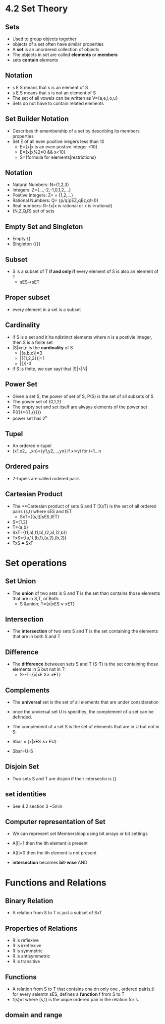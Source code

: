 # 4.2 Set Theory

## Sets
- Used to group objects together
- objects of a set often have similar properties
- A **set** is an unordered collection of objects
- The objects in  set are called **elements** or **members**
- sets **contain** elements

## Notation
- s E S means that s is an element of S
- s ~~E~~ S means that s is not an element of S
- The set of all vowels can be written as V={a,e,i,o,u}
- Sets do not have to contain related elements

## Set Builder Notation
- Describes th emembership of a set by describing its members properties
- Set E of all even positive inegers less than 10
  - E={x|x is an even postive integer <10}
  - E={x|x%2=0 && x<10}
  - S={formula for elements|restrictions}

## Notation
- Natural Numbers: N={1,2,3}
- Integers: Z={...,-2,-1,0,1,2,...}
- Postive Integers: Z+ = {1,2,...}
- Rational Numbers: Q= {p/q|pEZ,qEz,q!=0}
- Real numbers: R={x|x is rational or x is irrational}
- {N,Z,Q,R} set of sets

## Empty Set and Singleton
- Empty {}
- Singleton {{}}

## Subset
- S is a subset of T **if and only if** every element of S is also an element of T
  - sES&rarr;sET

## Proper subset
- every element in a set is a subset

## Cardinality
- if S is a set and it ha ndistinct elements where n is a postivie integer, then S is a finite set
- |S|=n,n is the **cardinality** of S
  - |{a,b,c}|=3
  - |{{1,2,3}}|=1
  - |{}|-0
- if S is finite, we can sayt that |S|<|N|

## Power Set
- Given a set S, the power of set of S, P(S) is the set of all subsets of S
- The power set of {0,1,2}
- The empty set and set itself are always elements of the power set
- P({})={{},{{}}}
- power set has 2<sup>n</sup>

## Tupel
- An ordered n-tupel
- {x1,x2,...,xn}={y1,y2,...,yn} if xi=yi for i=1...n

## Ordered pairs
- 2-tupels are called ordered pairs

## Cartesian Product
- The **Cartesian product of sets S and T (XxT) is the set of all ordered pairs (s,t) where sES and tET
  - SxT={(s,t)|sES,tET}
- S={1,2}
- T={a,b}
- SxT={(1,a),(1,b),(2,a),(2,b)}
- TxS={(a,1),(b,1),(a,2),(b,2)}
- TxS ~~=~~ SxT

# Set operations
## Set Union
- The **union** of two sets is S and T is the set than contains those elements that are in S,T, or Both:
  - S &union; T={x|xES &or; xET}
## Intersection
- The **intersection** of two sets S and T is the set containing the elements that are in both S and T

## Difference
- The **difference** betweeen sets S and T (S-T) is the set containing those elements in S but not in T:
  - S--T={x|xE X&and; x~~E~~T}

## Complements
- The **universal** set is the set of all elements that are under consideration
- once the unviersal set U is specifies, the complement of a set can be definded.
- The complement of a set S is the set of elements that are in U but not in S:

- Sbar = {x|x~~E~~S &and;x EU}
- Sbar=U-S

## Disjoin Set
- Two sets S and T are disjoin if their intersectio is {}

## set identities
- See 4.2 section 3 ~5min

## Computer representation of Set
- We can represent set Membershiop using bit arrays or bit settings
- A[i]=1 then the ith element is present
- A[i]=0 then the ith element is not present

- **intersection** becomes **bit-wise** AND

# Functions and Relations
## Binary Relation
- A relation from S to T is just a subset of SxT
## Properties of Relations
- R is reflexive
- R is irreflexive
- R is symmetric
- R is antisymmetric
- R is transitive

## Functions
- A relation from S to T that contains ona dn only one , ordered pair(s,t) for every selemtn sES, defines a **function** f from S to T
- f(s)=t where (s,t) is the uique ordered pair in the relation for s.

## domain and range